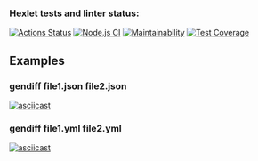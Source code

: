 ### Hexlet tests and linter status:
[![Actions Status](https://github.com/strelov1/frontend-project-lvl2/workflows/hexlet-check/badge.svg)](https://github.com/strelov1/frontend-project-lvl2/actions)
[![Node.js CI](https://github.com/strelov1/frontend-project-lvl2/workflows/Node.js%20CI/badge.svg)](https://github.com/strelov1/frontend-project-lvl2/actions?query=workflow%3A%22Node.js+CI%22)
[![Maintainability](https://api.codeclimate.com/v1/badges/ea99a90ce74af197d0ac/maintainability)](https://codeclimate.com/github/strelov1/frontend-project-lvl2/maintainability)
[![Test Coverage](https://api.codeclimate.com/v1/badges/ea99a90ce74af197d0ac/test_coverage)](https://codeclimate.com/github/strelov1/frontend-project-lvl2/test_coverage)

## Examples

### gendiff file1.json file2.json
[![asciicast](https://asciinema.org/a/kJ1HcM1d0OjXXbUCTSUy2dN9M.png)](https://asciinema.org/a/kJ1HcM1d0OjXXbUCTSUy2dN9M)


### gendiff file1.yml file2.yml
[![asciicast](https://asciinema.org/a/fsEmrfrlru8gdf5eVK7wtImUa.png)](https://asciinema.org/a/LFXwpQ1UtrNusaVn2Z5SBwfYC)